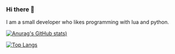 ### Hi there 👋

I am a small developer who likes programming with lua and python.

[![Anurag's GitHub stats](https://github-readme-stats.vercel.app/api?username=ingressboy&theme=radical))](https://github.com/anuraghazra/github-readme-stats)

[![Top Langs](https://github-readme-stats.vercel.app/api/top-langs/?username=ingressboy&theme=radical)](https://github.com/anuraghazra/github-readme-stats)
